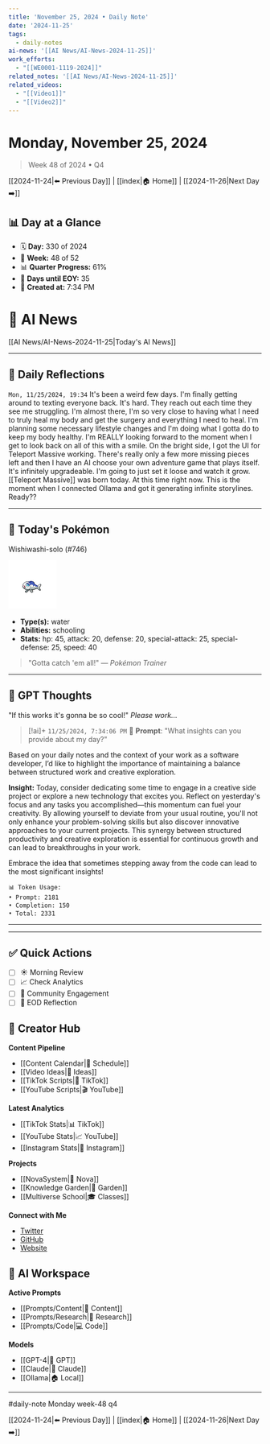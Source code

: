 ```yaml
---
title: 'November 25, 2024 • Daily Note'
date: '2024-11-25'
tags:
  - daily-notes
ai-news: '[[AI News/AI-News-2024-11-25]]'
work_efforts:
  - "[[WE0001-1119-2024]]"
related_notes: '[[AI News/AI-News-2024-11-25]]'
related_videos:
  - "[[Video1]]"
  - "[[Video2]]"
---
```

# Monday, November 25, 2024
> Week 48 of 2024 • Q4

[[2024-11-24|⬅️ Previous Day]] | [[index|🏠 Home]] | [[2024-11-26|Next Day ➡️]]

## 📊 Day at a Glance
- 🗓️ **Day:** 330 of 2024
- 📅 **Week:** 48 of 52
- 📊 **Quarter Progress:** 61%
- 🎯 **Days until EOY:** 35
- 🔄 **Created at:** 7:34 PM

# 📰 AI News
[[AI News/AI-News-2024-11-25|Today's AI News]]

---

## 📝 Daily Reflections

`Mon, 11/25/2024, 19:34`
It's been a weird few days.
I'm finally getting around to texting everyone back. It's hard. They reach out each time they see me struggling. I'm almost there, I'm so very close to having what I need to truly heal my body and get the surgery and everything I need to heal.
I'm planning some necessary lifestyle changes and I'm doing what I gotta do to keep my body healthy. I'm REALLY looking forward to the moment when I get to look back on all of this with a smile.
On the bright side, I got the UI for Teleport Massive working.
There's really only a few more missing pieces left and then I have an AI choose your own adventure game that plays itself. 
It's infinitely upgradeable. I'm going to just set it loose and watch it grow.
[[Teleport Massive]] was born today.
At this time right now. 
This is the moment when I connected Ollama and got it generating infinite storylines. Ready??



---

## 🐾 Today's Pokémon

Wishiwashi-solo (#746)

![Wishiwashi-solo Sprite](https://raw.githubusercontent.com/PokeAPI/sprites/master/sprites/pokemon/746.png)

- **Type(s):** water
- **Abilities:** schooling
- **Stats:** hp: 45, attack: 20, defense: 20, special-attack: 25, special-defense: 25, speed: 40

> "Gotta catch 'em all!" — *Pokémon Trainer*
    

---

## 🤖 GPT Thoughts

"If this works it's gonna be so cool!"
*Please work...*


> [!ai]+ `11/25/2024, 7:34:06 PM`
> 💭 **Prompt**: "What insights can you provide about my day?"

Based on your daily notes and the context of your work as a software developer, I’d like to highlight the importance of maintaining a balance between structured work and creative exploration. 

**Insight:** Today, consider dedicating some time to engage in a creative side project or explore a new technology that excites you. Reflect on yesterday's focus and any tasks you accomplished—this momentum can fuel your creativity. By allowing yourself to deviate from your usual routine, you'll not only enhance your problem-solving skills but also discover innovative approaches to your current projects. This synergy between structured productivity and creative exploration is essential for continuous growth and can lead to breakthroughs in your work.

Embrace the idea that sometimes stepping away from the code can lead to the most significant insights!

```stats
📊 Token Usage:
• Prompt: 2181
• Completion: 150
• Total: 2331
```
---



---

## ✅ Quick Actions
- [ ] ☀️ Morning Review
- [ ] 📈 Check Analytics
- [ ] 🤝 Community Engagement
- [ ] 🌙 EOD Reflection

## 📱 Creator Hub
**Content Pipeline**
- [[Content Calendar|📅 Schedule]]
- [[Video Ideas|🎥 Ideas]]
- [[TikTok Scripts|📝 TikTok]]
- [[YouTube Scripts|🎬 YouTube]]

**Latest Analytics**
- [[TikTok Stats|📊 TikTok]]
- [[YouTube Stats|📈 YouTube]]
- [[Instagram Stats|📸 Instagram]]

**Projects**
- [[NovaSystem|🤖 Nova]]
- [[Knowledge Garden|🌳 Garden]]
- [[Multiverse School|🎓 Classes]]

**Connect with Me**
- [Twitter](https://twitter.com/yourusername)
- [GitHub](https://github.com/yourusername)
- [Website](https://yourwebsite.com)

## 🤖 AI Workspace
**Active Prompts**
- [[Prompts/Content|📝 Content]]
- [[Prompts/Research|🔬 Research]]
- [[Prompts/Code|💻 Code]]

**Models**
- [[GPT-4|💬 GPT]]
- [[Claude|🧠 Claude]]
- [[Ollama|🏠 Local]]

---

#daily-note  Monday week-48 q4

[[2024-11-24|⬅️ Previous Day]] | [[index|🏠 Home]] | [[2024-11-26|Next Day ➡️]]

